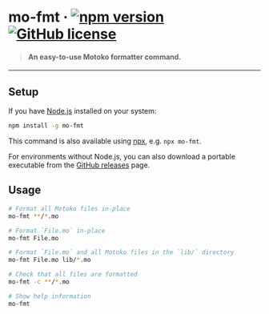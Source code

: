 # mo-fmt &middot; [![npm version](https://img.shields.io/npm/v/mo-fmt.svg?logo=npm)](https://www.npmjs.com/package/mo-fmt) [![GitHub license](https://img.shields.io/badge/license-Apache%202.0-blue.svg)](https://opensource.org/licenses/Apache-2.0)

> #### An easy-to-use Motoko formatter command.

---

## Setup

If you have [Node.js](https://nodejs.org/en/download/) installed on your system:

```bash
npm install -g mo-fmt
```

This command is also available using [npx](https://docs.npmjs.com/cli/v7/commands/npx), e.g. `npx mo-fmt`.

For environments without Node.js, you can also download a portable executable from the [GitHub releases](https://github.com/dfinity/prettier-plugin-motoko/releases) page.

## Usage

```bash
# Format all Motoko files in-place
mo-fmt **/*.mo

# Format `File.mo` in-place
mo-fmt File.mo

# Format `File.mo` and all Motoko files in the `lib/` directory
mo-fmt File.mo lib/*.mo

# Check that all files are formatted
mo-fmt -c **/*.mo

# Show help information
mo-fmt
```
